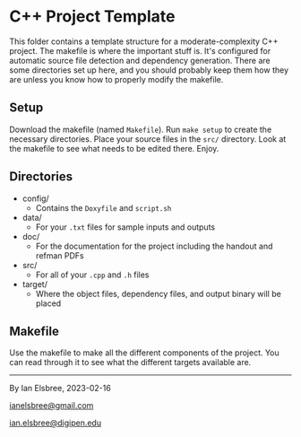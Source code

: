 # C++ Project Template

This folder contains a template structure for a moderate-complexity C++ project. The makefile is where the important stuff is. It's configured for automatic source file detection and dependency generation. There are some directories set up here, and you should probably keep them how they are unless you know how to properly modify the makefile.

## Setup

Download the makefile (named `Makefile`). Run `make setup` to create the necessary directories. Place your source files in the `src/` directory. Look at the makefile to see what needs to be edited there. Enjoy.

## Directories

- config/
  - Contains the `Doxyfile` and `script.sh`
- data/
  - For your `.txt` files for sample inputs and outputs
- doc/
  - For the documentation for the project including the handout and refman PDFs
- src/
  - For all of your `.cpp` and `.h` files
- target/
  - Where the object files, dependency files, and output binary will be placed

## Makefile

Use the makefile to make all the different components of the project. You can read through it to see what the different targets available are.

---
By Ian Elsbree, 2023-02-16

ianelsbree@gmail.com

ian.elsbree@digipen.edu
